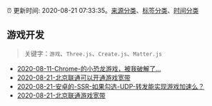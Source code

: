 :alarm_clock: 更新时间: 2020-08-21 07:33:35。[来源分类](../README.md)、[标签分类](../TAGS.md)、[时间分类](../TIMELINE.md)

## 游戏开发


> 关键字：`游戏`、`Three.js`、`Create.js`、`Matter.js`



- [2020-08-11-Chrome-的小恐龙游戏，被我破解了...](https://www.ershicimi.com/p/3730a93bc041ddb6d24663ae9640e4c0) 
- [2020-08-21-北京联通可以开通游戏宽带](https://www.v2ex.com/t/700259) 
- [2020-08-21-安卓的-SSR-如果勾选-UDP-转发能实现游戏加速么？](https://www.v2ex.com/t/700253) 
- [2020-08-21-北京联通游戏宽带](https://www.v2ex.com/t/700249) 